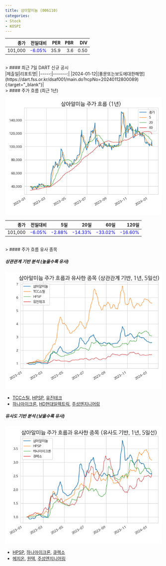 ```yaml
---
title: 삼아알미늄 (006110)
categories:
- Stock
- KOSPI
---
```


|종가|전일대비|PER|PBR|DIV|
|---:|-------:|--:|--:|--:|
|101,000|<span style="color: blue">-6.05%</span>|35.9|3.6|0.50|

<!-- more -->

<br>
> #### 최근 7일 DART 신규 공시

<br>
|제출일|리포트명|
|-----:|-------:|
|2024-01-12|[풍문또는보도에대한해명](https://dart.fss.or.kr/dsaf001/main.do?rcpNo=20240112800089){:target="_blank"}|

<br>
> #### 주가 흐름 (최근 1년)

![006110](/assets/images/stock/006110.png)

|종가|전일대비|5일|20일|60일|120일|
|---:|-------:|--:|---:|---:|----:|
|101,000|<span style="color: blue">-6.05%</span>|<span style="color: blue">-2.88%</span>|<span style="color: blue">-14.33%</span>|<span style="color: blue">-33.02%</span>|<span style="color: blue">-16.60%</span>|

<br>
> #### 주가 흐름 유사 종목

##### 상관관계 기반 분석 (높을수록 유사)
![006110](/assets/images/stock/006110_corr.png)
- [TCC스틸](/002710/), [HPSP](/403870/), [유진테크](/084370/)
- [하나마이크론](/067310/), [HD현대일렉트릭](/267260/), [주성엔지니어링](/036930/)

##### 유사도 기반 분석 (낮을수록 유사)
![006110](/assets/images/stock/006110_sim.png)
- [HPSP](/403870/), [하나마이크론](/067310/), [큐렉소](/060280/)
- [메지온](/140410/), [원텍](/336570/), [주성엔지니어링](/036930/)